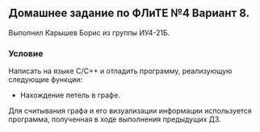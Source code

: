 ## Домашнее задание по ФЛиТЕ №4 Вариант 8.
Выполнил Карышев Борис из группы ИУ4-21Б.  
### Условие
Написать на языке C/C++ и отладить программу, реализующую следующие функции:
- Нахождение петель в графе.
  
Для считывания графа и его визуализации информации используется программа, полученная в ходе выполнения предыдущих ДЗ.
